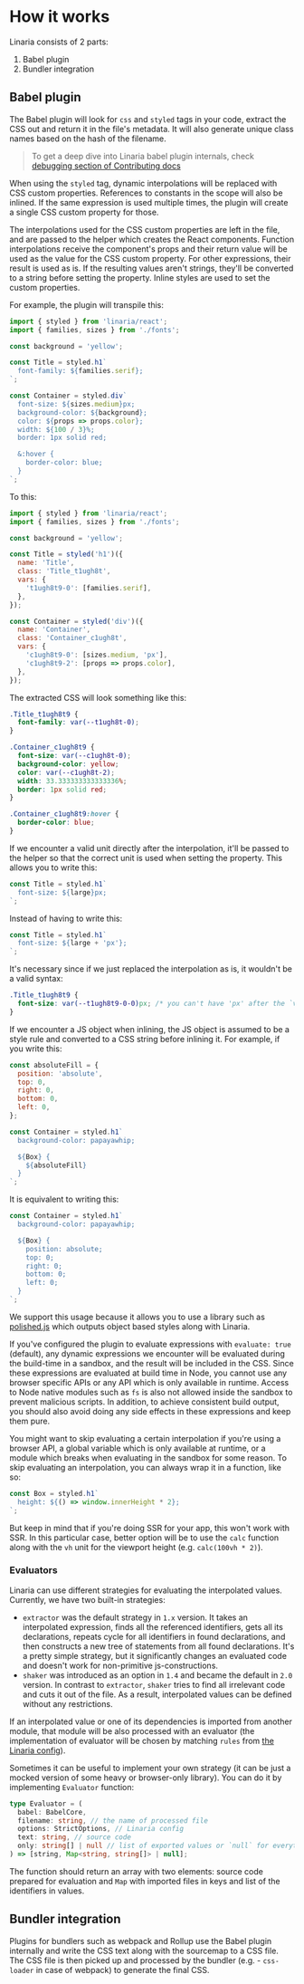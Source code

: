 # How it works

Linaria consists of 2 parts:

1. Babel plugin
2. Bundler integration

## Babel plugin

The Babel plugin will look for `css` and `styled` tags in your code, extract the CSS out and return it in the file's metadata. It will also generate unique class names based on the hash of the filename.

> To get a deep dive into Linaria babel plugin internals, check [debugging section of Contributing docs](../CONTRIBUTING.md#debugging-and-deep-dive-into-babel-plugin)

When using the `styled` tag, dynamic interpolations will be replaced with CSS custom properties. References to constants in the scope will also be inlined. If the same expression is used multiple times, the plugin will create a single CSS custom property for those.

The interpolations used for the CSS custom properties are left in the file, and are passed to the helper which creates the React components. Function interpolations receive the component's props and their return value will be used as the value for the CSS custom property. For other expressions, their result is used as is. If the resulting values aren't strings, they'll be converted to a string before setting the property. Inline styles are used to set the custom properties.

For example, the plugin will transpile this:

```js
import { styled } from 'linaria/react';
import { families, sizes } from './fonts';

const background = 'yellow';

const Title = styled.h1`
  font-family: ${families.serif};
`;

const Container = styled.div`
  font-size: ${sizes.medium}px;
  background-color: ${background};
  color: ${props => props.color};
  width: ${100 / 3}%;
  border: 1px solid red;

  &:hover {
    border-color: blue;
  }
`;
```

To this:

```js
import { styled } from 'linaria/react';
import { families, sizes } from './fonts';

const background = 'yellow';

const Title = styled('h1')({
  name: 'Title',
  class: 'Title_t1ugh8t',
  vars: {
    't1ugh8t9-0': [families.serif],
  },
});

const Container = styled('div')({
  name: 'Container',
  class: 'Container_c1ugh8t',
  vars: {
    'c1ugh8t9-0': [sizes.medium, 'px'],
    'c1ugh8t9-2': [props => props.color],
  },
});
```

The extracted CSS will look something like this:

```css
.Title_t1ugh8t9 {
  font-family: var(--t1ugh8t-0);
}

.Container_c1ugh8t9 {
  font-size: var(--c1ugh8t-0);
  background-color: yellow;
  color: var(--c1ugh8t-2);
  width: 33.333333333333336%;
  border: 1px solid red;
}

.Container_c1ugh8t9:hover {
  border-color: blue;
}
```

If we encounter a valid unit directly after the interpolation, it'll be passed to the helper so that the correct unit is used when setting the property. This allows you to write this:

```js
const Title = styled.h1`
  font-size: ${large}px;
`;
```

Instead of having to write this:

```js
const Title = styled.h1`
  font-size: ${large + 'px'};
`;
```

It's necessary since if we just replaced the interpolation as is, it wouldn't be a valid syntax:

```css
.Title_t1ugh8t9 {
  font-size: var(--t1ugh8t9-0-0)px; /* you can't have 'px' after the `var(..)` */
}
```

If we encounter a JS object when inlining, the JS object is assumed to be a style rule and converted to a CSS string before inlining it. For example, if you write this:

```js
const absoluteFill = {
  position: 'absolute',
  top: 0,
  right: 0,
  bottom: 0,
  left: 0,
};

const Container = styled.h1`
  background-color: papayawhip;

  ${Box} {
    ${absoluteFill}
  }
`;
```

It is equivalent to writing this:

```js
const Container = styled.h1`
  background-color: papayawhip;

  ${Box} {
    position: absolute;
    top: 0;
    right: 0;
    bottom: 0;
    left: 0;
  }
`;
```

We support this usage because it allows you to use a library such as [polished.js](https://polished.js.org) which outputs object based styles along with Linaria.

If you've configured the plugin to evaluate expressions with `evaluate: true` (default), any dynamic expressions we encounter will be evaluated during the build-time in a sandbox, and the result will be included in the CSS. Since these expressions are evaluated at build time in Node, you cannot use any browser specific APIs or any API which is only available in runtime. Access to Node native modules such as `fs` is also not allowed inside the sandbox to prevent malicious scripts. In addition, to achieve consistent build output, you should also avoid doing any side effects in these expressions and keep them pure.

You might want to skip evaluating a certain interpolation if you're using a browser API, a global variable which is only available at runtime, or a module which breaks when evaluating in the sandbox for some reason. To skip evaluating an interpolation, you can always wrap it in a function, like so:

```js
const Box = styled.h1`
  height: ${() => window.innerHeight * 2};
`;
```

But keep in mind that if you're doing SSR for your app, this won't work with SSR. In this particular case, better option will be to use the `calc` function along with the `vh` unit for the viewport height (e.g. `calc(100vh * 2)`).

### Evaluators

Linaria can use different strategies for evaluating the interpolated values.
Currently, we have two built-in strategies:

- `extractor` was the default strategy in `1.x` version. It takes an interpolated expression, finds all the referenced identifiers, gets all its declarations, repeats cycle for all identifiers in found declarations, and then constructs a new tree of statements from all found declarations. It's a pretty simple strategy, but it significantly changes an evaluated code and doesn't work for non-primitive js-constructions.
- `shaker` was introduced as an option in `1.4` and became the default in `2.0` version. In contrast to `extractor`, `shaker` tries to find all irrelevant code and cuts it out of the file. As a result, interpolated values can be defined without any restrictions.

If an interpolated value or one of its dependencies is imported from another module, that module will be also processed with an evaluator (the implementation of evaluator will be chosen by matching `rules` from [the Linaria config](../CONFIGURATION.md#options)).

Sometimes it can be useful to implement your own strategy (it can be just a mocked version of some heavy or browser-only library). You can do it by implementing `Evaluator` function:

```typescript
type Evaluator = (
  babel: BabelCore,
  filename: string, // the name of processed file
  options: StrictOptions, // Linaria config
  text: string, // source code
  only: string[] | null // list of exported values or `null` for everything
) => [string, Map<string, string[]> | null];
```

The function should return an array with two elements: source code prepared for evaluation and `Map` with imported files in keys and list of the identifiers in values.

## Bundler integration

Plugins for bundlers such as webpack and Rollup use the Babel plugin internally and write the CSS text along with the sourcemap to a CSS file. The CSS file is then picked up and processed by the bundler (e.g. - `css-loader` in case of webpack) to generate the final CSS.
